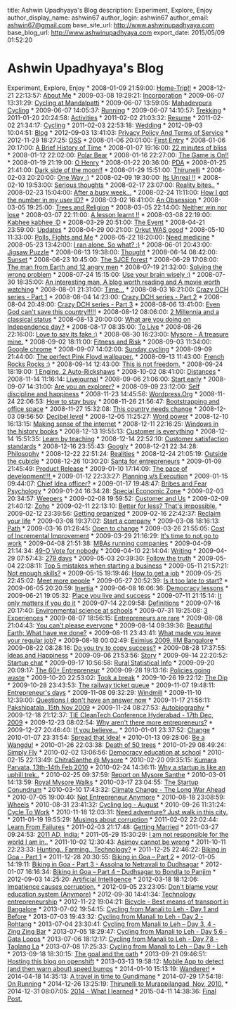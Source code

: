 title: Ashwin Upadhyaya's Blog
description: Experiment, Explore, Enjoy
author_display_name: ashwin67
author_login: ashwin67
author_email: ashwin67@gmail.com
base_site_url: http://www.ashwinupadhyaya.com
base_blog_url: http://www.ashwinupadhyaya.com
export_date: 2015/05/09 01:52:20

# Ashwin Upadhyaya's Blog

Experiment, Explore, Enjoy * 2008-01-09 21:59:00: [Home-Trip!!](/2008/home-trip/) * 2008-12-21 22:13:57: [About Me](http://www.ashwinupadhyaya.com/about-me/) * 2009-03-08 19:29:21: [Incorporation](http://www.ashwinupadhyaya.com/about-me/company-formation-in-india/) * 2009-06-07 13:31:29: [Cycling at Mandalpatti](http://www.ashwinupadhyaya.com/about-me/activities/cycling/cycling-at-mandalpatti/) * 2009-06-07 13:59:05: [Mahadevpura Cycling](http://www.ashwinupadhyaya.com/about-me/activities/cycling/mahadevpura-cycling/) * 2009-06-07 14:05:37: [Running](http://www.ashwinupadhyaya.com/about-me/activities/running/) * 2009-06-07 14:10:57: [Trekking](http://www.ashwinupadhyaya.com/about-me/activities/trekking/) * 2011-01-20 20:24:58: [Activities](http://www.ashwinupadhyaya.com/about-me/activities/) * 2011-02-02 21:03:32: [Resume](http://www.ashwinupadhyaya.com/?page_id=791) * 2011-02-02 21:34:17: [Cycling](http://www.ashwinupadhyaya.com/about-me/activities/cycling/) * 2011-02-03 22:53:18: [Wedding](http://www.ashwinupadhyaya.com/?page_id=848) * 2012-09-03 10:04:51: [Blog](http://www.ashwinupadhyaya.com/?page_id=1204) * 2012-09-03 13:41:03: [Privacy Policy And Terms of Service](http://www.ashwinupadhyaya.com/about-me/privacy-policy-and-terms-of-service/) * 2012-11-29 18:27:25: [OSS](http://www.ashwinupadhyaya.com/?page_id=1275) * 2008-01-06 20:01:00: [First Entry](http://www.ashwinupadhyaya.com/2008/first-entry/) * 2008-01-06 20:17:00: [A Brief History of Time](http://www.ashwinupadhyaya.com/2008/a-brief-history-of-time/) * 2008-01-07 19:16:00: [22 minutes of bliss](http://www.ashwinupadhyaya.com/2008/22-minutes-of-bliss/) * 2008-01-12 22:02:00: [Polar Bear](http://www.ashwinupadhyaya.com/2008/polar-bear/) * 2008-01-16 22:27:00: [The Game is On!!](http://www.ashwinupadhyaya.com/2008/the-game-is-on/) * 2008-01-19 21:19:00: [O Henry](http://www.ashwinupadhyaya.com/2008/o-henry/) * 2008-01-22 20:36:00: [PDA](http://www.ashwinupadhyaya.com/2008/pda/) * 2008-01-25 21:41:00: [Dark side of the moon!!](http://www.ashwinupadhyaya.com/2008/dark-side-of-the-moon/) * 2008-01-29 15:51:00: [Thirunelli](http://www.ashwinupadhyaya.com/2008/thirunelli/) * 2008-02-03 20:20:00: [One Way :)](http://www.ashwinupadhyaya.com/2008/one-way/) * 2008-02-09 19:30:00: [Its Unreal !!](http://www.ashwinupadhyaya.com/2008/its-unreal/) * 2008-02-10 19:53:00: [Serious thoughts](http://www.ashwinupadhyaya.com/2008/serious-thoughts/) * 2008-02-17 23:07:00: [Reality bites..](http://www.ashwinupadhyaya.com/2008/reality-bites/) * 2008-02-23 15:04:00: [After a busy week...](http://www.ashwinupadhyaya.com/2008/after-a-busy-week/) * 2008-02-24 11:11:00: [How I got the number in my user ID?](http://www.ashwinupadhyaya.com/2008/how-i-got-the-number-in-my-user-id/) * 2008-03-02 16:41:00: [An Obsession](http://www.ashwinupadhyaya.com/2008/an-obsession/) * 2008-03-05 19:25:00: [Trees and Religion](http://www.ashwinupadhyaya.com/2008/trees-and-religion/) * 2008-03-05 22:14:00: [Neither win nor lose](http://www.ashwinupadhyaya.com/2008/neither-win-nor-lose/) * 2008-03-07 22:11:00: [A lesson learnt !!](http://www.ashwinupadhyaya.com/2008/a-lesson-learnt/) * 2008-03-08 22:19:00: [Kabhee kabhee :D](http://www.ashwinupadhyaya.com/2008/kabhee-kabhee-d/) * 2008-03-29 20:51:00: [The Event](http://www.ashwinupadhyaya.com/2008/the-event/) * 2008-04-21 23:59:00: [Updates](http://www.ashwinupadhyaya.com/2008/updates/) * 2008-04-29 00:21:00: [Orkut WAS good](http://www.ashwinupadhyaya.com/2008/orkut-was-good/) * 2008-05-10 11:33:00: [Polls, Fights and Me](http://www.ashwinupadhyaya.com/2008/polls-fights-and-me/) * 2008-05-22 18:20:00: [Need medicine](http://www.ashwinupadhyaya.com/2008/need-medicine/) * 2008-05-23 13:42:00: [I ran alone. So what? :)](http://www.ashwinupadhyaya.com/2008/i-ran-alone-so-what/) * 2008-06-01 20:43:00: [Jigsaw Puzzle](http://www.ashwinupadhyaya.com/2008/jigsaw-puzzle/) * 2008-06-13 19:38:00: [Thought](http://www.ashwinupadhyaya.com/2008/thought/) * 2008-06-14 08:42:00: [Sunset](http://www.ashwinupadhyaya.com/2008/sunset/) * 2008-06-23 10:45:00: [The SJCE forest](http://www.ashwinupadhyaya.com/2008/the-sjce-forest/) * 2008-06-29 17:08:00: [The man from Earth and 12 angry men](http://www.ashwinupadhyaya.com/2008/the-man-from-earth-and-12-angry-men/) * 2008-07-19 21:32:00: [Solving the wrong problem](http://www.ashwinupadhyaya.com/2008/solving-the-wrong-problem/) * 2008-07-24 15:15:00: [Use your brain wisely :)](http://www.ashwinupadhyaya.com/2008/use-your-brain-wisely/) * 2008-07-30 18:35:00: [An interesting man, A blog worth reading and A movie worth watching](http://www.ashwinupadhyaya.com/2008/an-interesting-man-a-blog-worth-reading-and-a-movie-worth-watching/) * 2008-08-01 21:31:00: [Time...](http://www.ashwinupadhyaya.com/2008/time/) * 2008-08-03 16:21:00: [Crazy DCH series - Part 1](http://www.ashwinupadhyaya.com/2008/crazy-dch-series-part-1/) * 2008-08-04 14:23:00: [Crazy DCH series - Part 2](http://www.ashwinupadhyaya.com/2008/crazy-dch-series-part-2/) * 2008-08-04 20:49:00: [Crazy DCH series - Part 3](http://www.ashwinupadhyaya.com/2008/crazy-dch-series-part-3/) * 2008-08-06 13:41:00: [Even God can't save this country!!!!!](http://www.ashwinupadhyaya.com/2008/even-god-cant-save-this-country/) * 2008-08-12 08:06:00: [2 Millennia and a classical status](http://www.ashwinupadhyaya.com/2008/2-millennia-and-a-classical-status/) * 2008-08-13 20:00:00: [What are you doing on Independence day?](http://www.ashwinupadhyaya.com/2008/what-are-you-doing-on-independence-day/) * 2008-08-17 08:35:00: [To Live](http://www.ashwinupadhyaya.com/2008/to-live/) * 2008-08-26 22:16:00: [Love to say its fake :)](http://www.ashwinupadhyaya.com/2008/love-to-say-its-fake/) * 2008-08-30 16:23:00: [Mysore - A treasure mine.](http://www.ashwinupadhyaya.com/2008/mysore-a-treasure-mine/) * 2008-09-02 18:11:00: [Fitness and Risk](http://www.ashwinupadhyaya.com/2008/fitness-and-risk/) * 2008-09-03 11:34:00: [Google chrome](http://www.ashwinupadhyaya.com/2008/google-chrome/) * 2008-09-07 14:02:00: [Sunday cycling](http://www.ashwinupadhyaya.com/2008/sunday-cycling/) * 2008-09-09 21:44:00: [The perfect Pink Floyd wallpaper.](http://www.ashwinupadhyaya.com/2008/the-perfect-pink-floyd-wallpaper/) * 2008-09-13 11:43:00: [French Rocks Rocks :)](http://www.ashwinupadhyaya.com/2008/french-rocks-rocks/) * 2008-09-14 12:43:00: [This is not freedom.](http://www.ashwinupadhyaya.com/2008/this-is-not-freedom/) * 2008-09-24 18:19:00: [1 Engine, 2 Auto-Rickshaws](http://www.ashwinupadhyaya.com/2008/1-engine-2-auto-rickshaws/) * 2008-10-02 08:41:00: [Distances](http://www.ashwinupadhyaya.com/2008/distances/) * 2008-11-14 11:16:14: [Livejournal](http://www.ashwinupadhyaya.com/2008/livejournal/) * 2008-09-06 21:06:00: [Start early](http://www.ashwinupadhyaya.com/2008/start-early/) * 2008-09-07 14:31:00: [Are you an explorer?](http://www.ashwinupadhyaya.com/2008/are-you-an-explorer/) * 2008-09-09 23:12:00: [Self discipline and happiness](http://www.ashwinupadhyaya.com/2008/self-discipline-and-happiness/) * 2008-11-23 14:45:56: [Wordpress.Org](http://www.ashwinupadhyaya.com/2008/wordpressorg/) * 2008-11-24 22:06:53: [How to stay busy](http://www.ashwinupadhyaya.com/2008/how-to-stay-busy/) * 2008-11-26 21:56:47: [Bootstrapping and office space](http://www.ashwinupadhyaya.com/2008/bootstrapping-and-office-space/) * 2008-11-27 15:32:08: [This country needs change](http://www.ashwinupadhyaya.com/2008/this-country-needs-change/) * 2008-12-03 09:56:50: [Decibel level](http://www.ashwinupadhyaya.com/2008/decibel-level/) * 2008-12-05 11:25:27: [Word power](http://www.ashwinupadhyaya.com/2008/word-power/) * 2008-12-10 16:13:15: [Making sense of the internet](http://www.ashwinupadhyaya.com/2008/making-sense-of-the-internet/) * 2008-12-11 22:16:25: [Windows in the history books](http://www.ashwinupadhyaya.com/2008/windows-in-the-history-books/) * 2008-12-13 19:55:13: [Customer is everything](http://www.ashwinupadhyaya.com/2008/customer-is-everything/) * 2008-12-14 15:51:35: [Learn by teaching](http://www.ashwinupadhyaya.com/2008/learn-by-teaching/) * 2008-12-14 22:52:10: [Customer satisfaction standards](http://www.ashwinupadhyaya.com/2008/customer-satisfaction-standards/) * 2008-12-16 23:55:43: [Googly](http://www.ashwinupadhyaya.com/2008/googly/) * 2008-12-21 22:34:28: [Philosophy](http://www.ashwinupadhyaya.com/2008/philosophy/) * 2008-12-22 22:51:24: [Realities](http://www.ashwinupadhyaya.com/2008/realities/) * 2008-12-24 21:05:19: [Outside the cubicle](http://www.ashwinupadhyaya.com/2008/outside-the-cubicle/) * 2008-12-26 10:30:20: [Santa for entrepreneurs](http://www.ashwinupadhyaya.com/2008/santa-for-entrepreneurs/) * 2009-01-09 21:45:49: [Product Release](http://www.ashwinupadhyaya.com/2009/product-release/) * 2009-01-10 17:14:09: [The pace of development!!! ](http://www.ashwinupadhyaya.com/2009/the-pace-of-development/) * 2009-01-12 22:33:27: [Planning v/s Execution](http://www.ashwinupadhyaya.com/2009/planning-vs-execution/) * 2009-01-15 09:44:07: [Chief Idea officer?](http://www.ashwinupadhyaya.com/2009/chief-idea-officer/) * 2009-01-17 19:48:47: [Bribes and Fear Psychology](http://www.ashwinupadhyaya.com/2009/bribes-and-fear-psychology/) * 2009-01-24 16:34:28: [Special Economic Zone](http://www.ashwinupadhyaya.com/2009/special-economic-zone/) * 2009-02-03 20:34:57: [Weepers](http://www.ashwinupadhyaya.com/2009/weepers/) * 2009-02-08 19:59:52: [Customer and Us](http://www.ashwinupadhyaya.com/2009/customer-and-us/) * 2009-02-09 21:40:12: [Zoho](http://www.ashwinupadhyaya.com/2009/zoho/) * 2009-02-11 22:13:10: [Better for less? That's impossible.](http://www.ashwinupadhyaya.com/2009/better-for-less-thats-impossible/) * 2009-02-12 23:39:56: [Getting organized](http://www.ashwinupadhyaya.com/2009/getting-organized/) * 2009-02-16 22:42:37: [Reclaim your life](http://www.ashwinupadhyaya.com/2009/reclaim-your-life/) * 2009-03-08 19:37:02: [Start a company](http://www.ashwinupadhyaya.com/2009/start-a-company/) * 2009-03-08 18:16:13: [Path](http://www.ashwinupadhyaya.com/2009/path/) * 2009-03-16 01:26:45: [Open to change](http://www.ashwinupadhyaya.com/2009/open-to-change/) * 2009-03-26 21:55:05: [Cost of Incremental Improvement](http://www.ashwinupadhyaya.com/2009/incremental-improvement/) * 2009-03-29 21:16:29: [It's time to not go to work](http://www.ashwinupadhyaya.com/2009/its-time-to-not-go-to-work/) * 2009-04-08 21:51:38: [MBAs running companies](http://www.ashwinupadhyaya.com/2009/mbas-running-companies/) * 2009-04-09 21:14:34: [49-O Vote for nobody](http://www.ashwinupadhyaya.com/2009/49-o-vote-for-nobody/) * 2009-04-10 22:14:04: [Writing](http://www.ashwinupadhyaya.com/2009/writing/) * 2009-04-29 07:57:43: [279 days](http://www.ashwinupadhyaya.com/2009/279-days/) * 2009-05-03 20:39:30: [Follow the truth](http://www.ashwinupadhyaya.com/2009/follow-the-truth/) * 2009-05-04 22:08:11: [Top 5 mistakes when starting a business](http://www.ashwinupadhyaya.com/2009/top-5-mistakes-when-starting-a-business/) * 2009-05-11 21:57:21: [Not enough skills?](http://www.ashwinupadhyaya.com/2009/not-enough-skills/) * 2009-05-15 19:19:46: [How to get a job](http://www.ashwinupadhyaya.com/2009/how-to-get-a-job/) * 2009-05-25 22:45:02: [Meet more people](http://www.ashwinupadhyaya.com/2009/meet-more-people/) * 2009-05-27 20:52:39: [Is it too late to start?](http://www.ashwinupadhyaya.com/2009/is-it-too-late-to-start/) * 2009-06-05 20:20:59: [Inertia](http://www.ashwinupadhyaya.com/2009/inertia/) * 2009-06-08 16:06:36: [Democracy lessons](http://www.ashwinupadhyaya.com/2009/democracy-lessons/) * 2009-06-21 19:05:32: [Place you live and success](http://www.ashwinupadhyaya.com/2009/place-you-live-and-success/) * 2009-07-11 21:15:14: [It only matters if you do it](http://www.ashwinupadhyaya.com/2009/it-only-matters-if-you-do-it/) * 2009-07-14 22:09:58: [Definitions](http://www.ashwinupadhyaya.com/2009/definitions/) * 2009-07-16 20:17:40: [Environmental science at schools](http://www.ashwinupadhyaya.com/2009/environmental-science-at-schools/) * 2009-07-31 19:25:08: [3 Experiences](http://www.ashwinupadhyaya.com/2009/3-experiences/) * 2009-08-07 18:56:15: [Entrepreneurs are rare](http://www.ashwinupadhyaya.com/2009/entrepreneurs-are-rare/) * 2009-08-08 21:04:43: [You can't please everyone](http://www.ashwinupadhyaya.com/2009/you-cant-please-everyone/) * 2009-08-14 09:39:36: [Beautiful Earth; What have we done?](http://www.ashwinupadhyaya.com/2009/beautiful-earth-what-have-we-done/) * 2009-08-11 23:43:41: [What made you leave your regular job?](http://www.ashwinupadhyaya.com/2009/what-made-you-leave-your-regular-job/) * 2009-08-18 00:02:49: [Eximius 2009, IIM Bangalore](http://www.ashwinupadhyaya.com/2009/eximius-2009-iim-bangalore/) * 2009-08-22 08:28:16: [Do you try to copy success?](http://www.ashwinupadhyaya.com/2009/do-you-try-to-copy-success/) * 2009-08-28 17:37:55: [Ideas and Happiness](http://www.ashwinupadhyaya.com/2009/ideas-and-happiness/) * 2009-09-06 21:53:56: [Story](http://www.ashwinupadhyaya.com/2009/story/) * 2009-09-14 22:20:52: [Startup chat](http://www.ashwinupadhyaya.com/2009/startup-chat/) * 2009-09-17 10:56:58: [Rural Statistical Info](http://www.ashwinupadhyaya.com/2009/rural-statistical-info/) * 2009-09-20 20:09:17: [The 60+ Entrepreneur](http://www.ashwinupadhyaya.com/2009/the-60-plus-entrepreneur/) * 2009-09-28 19:13:16: [Policies going waste](http://www.ashwinupadhyaya.com/2009/policies-going-waste/) * 2009-10-20 22:53:02: [Took a break](http://www.ashwinupadhyaya.com/2009/took-a-break/) * 2009-10-26 19:22:12: [The Dip](http://www.ashwinupadhyaya.com/2009/the-dip/) * 2009-10-28 23:43:53: [The railway ticket queue](http://www.ashwinupadhyaya.com/2009/the-railway-ticket-queue/) * 2009-11-07 19:48:11: [Entrepreneur's days](http://www.ashwinupadhyaya.com/2009/entrepreneurs-days/) * 2009-11-08 09:32:29: [Windmill](http://www.ashwinupadhyaya.com/2009/windmill/) * 2009-11-10 12:39:00: [Questions I don't have an answer now](http://www.ashwinupadhyaya.com/2009/questions-i-dont-have-an-answer-now/) * 2009-11-17 21:56:11: [Pakshipatala, 15th Nov 2009](http://www.ashwinupadhyaya.com/2009/pakshipatala-15th-nov-2009/) * 2009-11-24 08:27:53: [Autobiography](http://www.ashwinupadhyaya.com/2009/autobiography/) * 2009-12-18 21:12:37: [TIE CleanTech Conference Hyderabad - 17th Dec, 2009](http://www.ashwinupadhyaya.com/2009/tie-cleantech-conference-hyderabad-17th-dec-2009/) * 2009-12-23 08:02:54: [Why aren't there more entrepreneurs?](http://www.ashwinupadhyaya.com/2009/why-arent-there-more-entrepreneurs/) * 2009-12-27 20:46:40: [If you believe...](http://www.ashwinupadhyaya.com/2009/if-you-believe/) * 2010-01-01 23:37:52: [Change](http://www.ashwinupadhyaya.com/2010/change/) * 2010-01-07 23:31:54: [Spread that Idea!](http://www.ashwinupadhyaya.com/2010/spread-that-idea/) * 2010-01-13 09:28:06: [Be a Wangdu!](http://www.ashwinupadhyaya.com/2010/be-a-wangdu/) * 2010-01-26 22:03:38: [Death of 50 trees](http://www.ashwinupadhyaya.com/2010/death-of-50-trees/) * 2010-01-29 08:49:24: [Simply Fly](http://www.ashwinupadhyaya.com/2010/simply-fly/) * 2010-02-02 13:06:56: [Democracy education at school](http://www.ashwinupadhyaya.com/2010/democracy-education-at-school/) * 2010-02-15 22:13:49: [ChitraSanthe @ Mysore](http://www.ashwinupadhyaya.com/2010/chitrasanthe-mysore/) * 2010-02-20 09:35:15: [Kumara Parvata, 13th-14th Feb 2010](http://www.ashwinupadhyaya.com/2010/kumara-parvata-13th-14th-feb-2010/) * 2010-02-24 14:36:11: [Why a startup is like an uphill trek..](http://www.ashwinupadhyaya.com/2010/why-a-startup-is-like-an-uphill-trek/) * 2010-02-25 09:37:59: [Report on Mysore Santhe](http://www.ashwinupadhyaya.com/2010/report-on-mysore-santhe/) * 2010-03-01 14:13:59: [Royal Mysore Walks](http://www.ashwinupadhyaya.com/2010/royal-mysore-walks/) * 2010-03-17 23:04:55: [The Startup Conundrum](http://www.ashwinupadhyaya.com/2010/the-startup-conundrum/) * 2010-03-10 17:43:32: [Climate Change - The Long War Ahead](http://www.ashwinupadhyaya.com/2010/climate-change-the-long-war-ahead/) * 2010-07-05 19:00:40: [Not Entrepreneur Anymore](http://www.ashwinupadhyaya.com/2010/not-entrepreneur-anymore/) * 2010-08-18 23:08:59: [Wheels](http://www.ashwinupadhyaya.com/2010/wheels/) * 2010-08-31 23:41:32: [Cycling log - August](http://www.ashwinupadhyaya.com/2010/cycling-log-august/) * 2010-09-26 11:31:24: [Cycle To Work](http://www.ashwinupadhyaya.com/2010/cycle-to-work/) * 2010-11-18 12:03:31: [Need adventure? Just walk in this city.](http://www.ashwinupadhyaya.com/2010/need-adventure-just-walk-in-this-city/) * 2011-01-19 19:55:29: [Musings about corruption](http://www.ashwinupadhyaya.com/2011/musings-about-corruption/) * 2011-02-02 22:02:44: [Learn From Failures](http://www.ashwinupadhyaya.com/2011/learn-from-failures/) * 2011-02-03 21:17:48: [Getting Married](http://www.ashwinupadhyaya.com/2011/getting-married/) * 2011-03-27 09:24:53: [2011 AD, India:](http://www.ashwinupadhyaya.com/2011/2011-ad-india/) * 2011-05-29 15:30:29: [I am not responsible for the world I am in..](http://www.ashwinupadhyaya.com/2011/i-am-not-responsible-for-the-world-i-am-in/) * 2011-10-02 12:30:43: [Asimov cannot be wrong](http://www.ashwinupadhyaya.com/2011/asimov-cannot-be-wrong/) * 2011-10-11 22:23:33: [Hunting.. Farming.. Technology?](http://www.ashwinupadhyaya.com/2011/hunting-farming-technology/) * 2011-12-25 22:46:22: [Biking in Goa - Part 1](http://www.ashwinupadhyaya.com/2011/biking-in-goa-part-1/) * 2011-12-28 20:30:55: [Biking in Goa – Part 2](http://www.ashwinupadhyaya.com/2011/biking-in-goa-part-2/) * 2012-01-05 14:19:11: [Biking in Goa - Part 3 - Assolna to Netravali to Dudhsagar](http://www.ashwinupadhyaya.com/2012/biking-in-goa-part-3-assolna-to-netravali-to-dudhsagar/) * 2012-01-07 16:16:34: [Biking in Goa – Part 4 – Dudhsagar to Bondla to Panjim](http://www.ashwinupadhyaya.com/2012/biking-in-goa-part-4-dudhsagar-to-bondla-to-panjim/) * 2012-09-03 14:25:20: [Artificial Intelligence](http://www.ashwinupadhyaya.com/2012/artificial-intelligence/) * 2012-03-18 18:12:06: [Impatience causes corruption.](http://www.ashwinupadhyaya.com/2012/impatience-causes-corruption/) * 2012-09-05 23:23:05: [Don't blame your education system (Anymore)](http://www.ashwinupadhyaya.com/2012/free_courses_on_the_internet/) * 2012-09-30 14:41:34: [Technology entrepreneurship](http://www.ashwinupadhyaya.com/2012/technology-entrepreneurship/) * 2012-11-22 19:04:21: [Bicycle - Best means of transport in Bangalore](http://www.ashwinupadhyaya.com/2012/bicycle-best-means-of-transport-in-bangalore/) * 2013-07-02 19:54:15: [Cycling from Manali to Leh - Day 1 and Before](http://www.ashwinupadhyaya.com/2013/cycling-from-manali-to-leh-day-1-and-before/) * 2013-07-03 19:43:32: [Cycling from Manali to Leh - Day 2 - Rohtang](http://www.ashwinupadhyaya.com/2013/cycling-from-manali-to-leh-day-2-rohtang/) * 2013-07-04 23:30:41: [Cycling from Manali to Leh – Day 3, 4 - Zing Zing Bar](http://www.ashwinupadhyaya.com/2013/cycling-from-manali-to-leh-day-3-4-zing-zing-bar/) * 2013-07-05 18:29:47: [Cycling from Manali to Leh - Day 5,6 - Gata Loops](http://www.ashwinupadhyaya.com/2013/cycling-from-manali-to-leh-day-56-gata-loops/) * 2013-07-06 18:12:17: [Cycling from Manali to Leh - Day 7,8 - Taglang La](http://www.ashwinupadhyaya.com/2013/cycling-from-manali-to-leh-day-78-taglang-la/) * 2013-07-08 17:25:33: [Cycling from Manali to Leh – Day 9 - Leh](http://www.ashwinupadhyaya.com/2013/cycling-from-manali-to-leh-day-9-leh/) * 2013-09-18 18:30:15: [The goal and the path](http://www.ashwinupadhyaya.com/2013/the-goal-and-the-path/) * 2013-09-21 09:46:51: [Hosting this blog on openshift](http://www.ashwinupadhyaya.com/2013/hosting-this-blog-on-openshift/) * 2013-03-13 19:58:12: [Mobile App to detect (and then warn about) speed bumps](http://www.ashwinupadhyaya.com/2013/mobile-app-to-detect-and-then-warn-about-speed-bumps/) * 2014-01-10 15:13:19: [Wanderer!](http://www.ashwinupadhyaya.com/2014/wanderer/) * 2014-04-18 14:35:13: [A travel in time to Gundimane](http://www.ashwinupadhyaya.com/2014/a-travel-in-time-to-gundimane/) * 2014-07-29 17:54:18: [On Running](http://www.ashwinupadhyaya.com/2014/on-running/) * 2014-12-26 13:25:19: [Thirunelli to Murappilangad, Nov, 2010.](http://www.ashwinupadhyaya.com/2014/thirunelli-to-murappilangad-nov-2010/) * 2014-12-31 08:07:05: [2014 - What I learned](http://www.ashwinupadhyaya.com/2014/2014-what-i-learned/) * 2015-04-11 14:38:36: [Final Post.](http://www.ashwinupadhyaya.com/2015/final-post/)